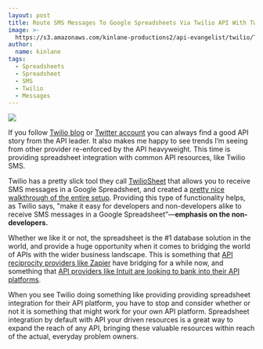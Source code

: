```yaml
---
layout: post
title: Route SMS Messages To Google Spreadsheets Via Twilio API With TwilioSheet
image: >-
  https://s3.amazonaws.com/kinlane-productions2/api-evangelist/twilio/TwilioSheet.png
author:
  name: kinlane
tags:
  - Spreadsheets
  - Spreadsheet
  - SMS
  - Twilio
  - Messages
---
```

[![](https://s3.amazonaws.com/kinlane-productions2/api-evangelist/twilio/TwilioSheet.png)](http://twiliosheet.azurewebsites.net/)

If you follow [Twilio blog](https://www.twilio.com/blog) or [Twitter account](https://twitter.com/twilio) you can always find a good API story from the API leader. It also makes me happy to see trends I’m seeing from other provider re-enforced by the API heavyweight. This time is providing spreadsheet integration with common API resources, like Twilio SMS.

Twilio has a pretty slick tool they call [TwilioSheet](http://twiliosheet.azurewebsites.net/) that allows you to receive SMS messages in a Google Spreadsheet, and created a [pretty nice walkthrough of the entire setup](https://www.twilio.com/blog/2014/08/connecting-twilio-sms-to-google-spreadsheet.html). Providing this type of functionality helps, as Twilio says, "make it easy for developers and non-developers alike to receive SMS messages in a Google Spreadsheet”—**emphasis on the non-developers.**

Whether we like it or not, the spreadsheet is the #1 database solution in the world, and provide a huge opportunity when it comes to bridging the world of APIs with the wider business landscape. This is something that [API reciprocity providers like Zapier](http://reciprocity.apievangelist.com/companies.html) have bridging for a while now, and something that [API providers like Intuit are looking to bank into their API platforms](http://apievangelist.com/2014/08/19/providing-users-with-reciprocity-tools-so-important-intuit-purchases-itduzzit/).

When you see Twilio doing something like providing providing spreadsheet integration for their API platform, you have to stop and consider whether or not it is something that might work for your own API platform. Spreadsheet integration by default with API your driven resources is a great way to expand the reach of any API, bringing these valuable resources within reach of the actual, everyday problem owners.
